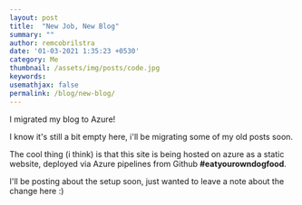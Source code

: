 ```yaml
---
layout: post
title:  "New Job, New Blog"
summary: ""
author: remcobrilstra
date: '01-03-2021 1:35:23 +0530'
category: Me
thumbnail: /assets/img/posts/code.jpg
keywords: 
usemathjax: false
permalink: /blog/new-blog/
---
```



I migrated my blog to Azure!

I know it's still a bit empty here, i'll be migrating some of my old posts soon.

The cool thing (i think) is that this site is being hosted on azure as a static website, deployed via Azure pipelines from Github **#eatyourowndogfood**. 

I'll be posting about the setup soon, just wanted to leave a note about the change here :)
